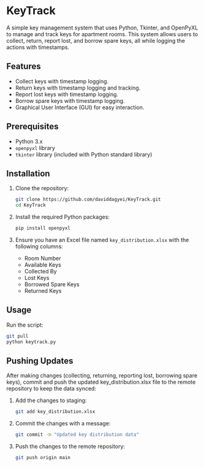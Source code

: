 # KeyTrack

A simple key management system that uses Python, Tkinter, and OpenPyXL to manage and track keys for apartment rooms. This system allows users to collect, return, report lost, and borrow spare keys, all while logging the actions with timestamps.

## Features

- Collect keys with timestamp logging.
- Return keys with timestamp logging and tracking.
- Report lost keys with timestamp logging.
- Borrow spare keys with timestamp logging.
- Graphical User Interface (GUI) for easy interaction.

## Prerequisites

- Python 3.x
- `openpyxl` library
- `tkinter` library (included with Python standard library)

## Installation

1. Clone the repository:

    ```bash
    git clone https://github.com/daviddagyei/KeyTrack.git
    cd KeyTrack
    ```

2. Install the required Python packages:

    ```bash
    pip install openpyxl
    ```

3. Ensure you have an Excel file named `key_distribution.xlsx` with the following columns:

    - Room Number
    - Available Keys
    - Collected By
    - Lost Keys
    - Borrowed Spare Keys
    - Returned Keys

## Usage

Run the script:

```bash
git pull
python keytrack.py
```
## Pushing Updates

After making changes (collecting, returning, reporting lost, borrowing spare keys), commit and push the updated key_distribution.xlsx file to the remote repository to keep the data synced:
1. Add the changes to staging:
   ```bash
   git add key_distribution.xlsx
   ```
2. Commit the changes with a message:
   ```bash
   git commit -m "Updated key distribution data"
   ```
3. Push the changes to the remote repository:
   ```bash
   git push origin main




